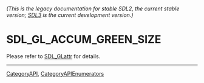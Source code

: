 ###### (This is the legacy documentation for stable SDL2, the current stable version; [SDL3](https://wiki.libsdl.org/SDL3/) is the current development version.)
# SDL_GL_ACCUM_GREEN_SIZE

Please refer to [SDL_GLattr](SDL_GLattr) for details.

----
[CategoryAPI](CategoryAPI), [CategoryAPIEnumerators](CategoryAPIEnumerators)

